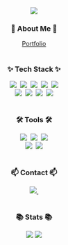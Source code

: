 <div  align="center">
  <img src="https://capsule-render.vercel.app/api?type=waving&color=auto&customColorList=0,25&fontColor=000000&height=200&text=Hello!%20I'm%20JeongHun&fonSize=20&fontAlignY=45" />
</div>

<h3 align="center">📄 About Me 📄</h3>
<div align="center">
  <a href="https://fair-verdict-78d.notion.site/1d5426fffa2b80d18a94eef7e7eda19b">Portfolio</a>
</div>
<br>

<h3 align="center">✨ Tech Stack ✨</h3>
<div align="center">
  <img src="https://img.shields.io/badge/HTML5-E34F26?style=for-the-badge&logo=html5&logoColor=white" />&nbsp
  <img src="https://img.shields.io/badge/CSS3-1572B6?style=for-the-badge&logo=css3&logoColor=white" />&nbsp
  <img src="https://img.shields.io/badge/Scss-CC6699?style=for-the-badge&logo=sass&logoColor=white" />&nbsp
  <img src="https://img.shields.io/badge/Tailwind CSS-06B6D4?style=for-the-badge&logo=Tailwind CSS&logoColor=white" />&nbsp
  <img src="https://img.shields.io/badge/styled--components-DB7093?style=for-the-badge&logo=styled-components&logoColor=ffd35b" />
  <br>
  <img src="https://img.shields.io/badge/JavaScript-F7DF1E?style=for-the-badge&logo=JavaScript&logoColor=white" />&nbsp
  <img src="https://img.shields.io/badge/jQuery-0769AD?style=for-the-badge&logo=jquery&logoColor=white" />&nbsp
  <img src="https://img.shields.io/badge/React-61DAFB?style=for-the-badge&logo=React&logoColor=white" />&nbsp
  <img src="https://img.shields.io/badge/Next.js-000000?style=for-the-badge&logo=Next.js&logoColor=white" />
</div>
<br>

<h3 align="center">🛠 Tools 🛠</h3>
<div align="center">
  <img src="https://img.shields.io/badge/git-F05033.svg?style=for-the-badge&logo=git&logoColor=white" />&nbsp
  <img src="https://img.shields.io/badge/github-181717.svg?style=for-the-badge&logo=github&logoColor=white" />&nbsp
  <img src="https://img.shields.io/badge/figma-F24E1E.svg?style=for-the-badge&logo=figma&logoColor=white" />
  <br>
  <img src="https://img.shields.io/badge/VSCode-2C2C32.svg?style=for-the-badge&logo=visual-studio-code&logoColor=22ABF3" />&nbsp
  <img src="https://img.shields.io/badge/Notion-F3F3F3.svg?style=for-the-badge&logo=notion&logoColor=black" />
</div>
<br>

<h3 align="center">📫 Contact 📫</h3>
<div align="center">
  <a href="mailto:youm960225@gmail.com">
    <img src="https://img.shields.io/badge/youm960225@gmail.com-D14836?style=for-the-badge&logo=gmail&logoColor=white" />&nbsp
  </a>
</div>
<br>

<div> 
    <h3 align="center">📚 Stats 📚</h3> 
    <div align="center"> 
      <img src="https://github-readme-stats.vercel.app/api?username=dang-96&bg_color=180,000000,&title_color=000000&text_color=000000" />
      <img src="https://github-readme-stats.vercel.app/api/top-langs/?username=dang-96&layout=compact&bg_color=180,000000,&title_color=000000&text_color=000000" /> 
    </div> 
</div>
<!--
**youmdang/youmdang** is a ✨ _special_ ✨ repository because its `README.md` (this file) appears on your GitHub profile.

Here are some ideas to get you started:

- 🔭 I’m currently working on ...
- 🌱 I’m currently learning ...
- 👯 I’m looking to collaborate on ...
- 🤔 I’m looking for help with ...
- 💬 Ask me about ...
- 📫 How to reach me: ...
- 😄 Pronouns: ...
- ⚡ Fun fact: ...
-->
